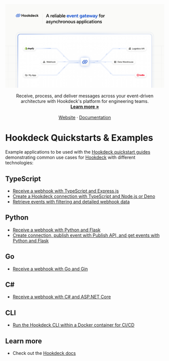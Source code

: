 <p align="center">
  <a href="https://hookdeck.com?ref=github-quickstarts">
   <img src="https://github.com/hookdeck/.github/raw/master/profile/hookdeck.png" alt="Hookdeck - A reliable event gateway for asynchronous applications">
  </a>

  <p align="center">
    Receive, process, and deliver messages across your event-driven architecture with Hookdeck's platform for engineering teams.
    <br />
    <a href="https://hookdeck.com?ref=github-readme"><strong>Learn more »</strong></a>
    <br />
    <br />
    <a href="https://hookdeck.com?ref=github-quickstarts">Website</a>
    ·
    <a href="https://hookdeck.com/docs?ref=github-quickstarts">Documentation</a>
  </p>
</p>


# Hookdeck Quickstarts & Examples

Example applications to be used with the
[Hookdeck quickstart guides](https://hookdeck.com/docs?ref=github-quickstarts)
demonstrating common use cases for
[Hookdeck](https://hookdeck.com?ref=github-quickstarts) with different
technologies:

## TypeScript

- [Receive a webhook with TypeScript and Express.js](typescript/inbound)
- [Create a Hookdeck connection with TypeScript and Node.js or Deno](typescript/create-connection)
- [Retrieve events with filtering and detailed webhook data](typescript/get-events)

## Python

- [Receive a webhook with Python and Flask](python/inbound)
- [Create connection, publish event with Publish API, and get events with Python and Flask](python/query)

## Go

- [Receive a webhook with Go and Gin](go/inbound)

## C#

- [Receive a webhook with C# and ASP.NET Core](dotnet/inbound)

## CLI

- [Run the Hookdeck CLI within a Docker container for CI/CD](cli/docker)

## Learn more

- Check out the [Hookdeck docs](https://hookdeck.com/docs?ref=github-quickstarts)
